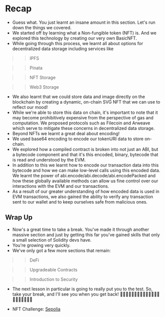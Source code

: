 # Recap
- Guess what. You just learnt an insane amount in this section. Let's run down the things we covered.
- We started off by learning what a Non-fungible token (NFT) is. And we explored this technology by creating our very own BasicNFT.
- While going through this process, we learnt all about options for decentralized data storage including services like

>> IPFS

>> Pinata

>> NFT Storage

>> Web3 Storage

- We also learnt that we could store data and image directly on the blockchain by creating a dynamic, on-chain SVG NFT that we can use to reflect our mood!
- While we're able to store this data on chain, it's important to note that it may become prohibitively expensive from the perspective of gas and computation. We proposed protocols such as Filecoin and Arweave which serve to mitigate these concerns in decentralized data storage.
- Beyond NFTs we learnt a great deal about encoding!
- We used base64 encoding to encode our tokenURI data to store on-chain.
- We explored how a compiled contract is broken into not just an ABI, but a bytecode component and that it's this encoded, binary, bytecode that is read and understood by the EVM.
- In addition to this we learnt how to encode our transaction data into this bytecode and how we can make low-level calls using this encoded data. We learnt the power of abi.encode/abi.decode/abi.encodePacked and how these globally available methods can allow us fine control over our interactions with the EVM and our transactions.
- As a result of our greater understanding of how encoded data is used in EVM transactions, we also gained the ability to verify any transaction sent to our wallet and to keep ourselves safe from malicious ones.

## Wrap Up
- Now's a great time to take a break. You've made it through another massive section and just by getting this far you've gained skills that only a small selection of Solidity devs have.
- You're growing very quickly.
- We've only got a few more sections that remain:

>> DeFi

>> Upgradeable Contracts

>> Introduction to Security

- The next lesson in particular is going to really put you to the test. So, take your break, and I'll see you when you get back!
🎊🎊🎊🎊🎊🎊🎊🎊🎊🎊🎊🎊🎊🎊🎊🎊🎊🎊🎊🎊🎊

- NFT Challenge:
[Sepolia](https://sepolia.etherscan.io/address/0x93c7A945af9c453a8c932bf47683B5eB8C2F8792#code)
